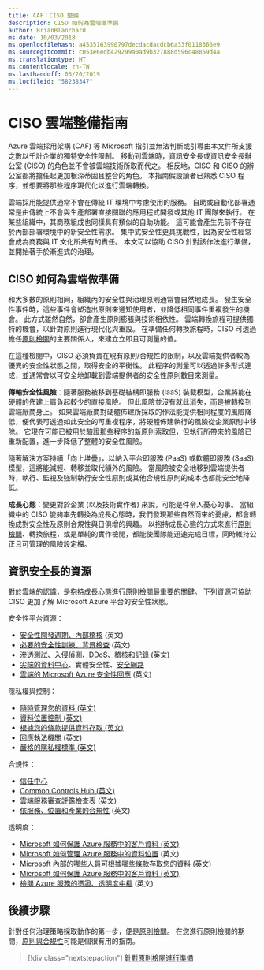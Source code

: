 ```yaml
---
title: CAF：CISO 整備
description: CISO 如何為雲端做準備
author: BrianBlanchard
ms.date: 10/03/2018
ms.openlocfilehash: a4535163990797decdacdacdcb6a33f0118366e9
ms.sourcegitcommit: c053e6edb429299a0ad9b327888d596c48859d4a
ms.translationtype: HT
ms.contentlocale: zh-TW
ms.lasthandoff: 03/20/2019
ms.locfileid: "58238347"
---
```

# <a name="ciso-cloud-readiness-guide"></a>CISO 雲端整備指南

Azure 雲端採用架構 (CAF) 等 Microsoft 指引並無法判斷或引導由本文件所支援之數以千計企業的獨特安全性限制。 移動到雲端時，資訊安全長或資訊安全長辦公室 (CISO) 的角色並不會被雲端技術所取而代之。 相反地，CISO 和 CISO 的辦公室都將擔任起更加根深蒂固且整合的角色。 本指南假設讀者已熟悉 CISO 程序，並想要將那些程序現代化以進行雲端轉換。

雲端採用能提供通常不會在傳統 IT 環境中考慮使用的服務。 自助或自動化部署通常是由傳統上不會與生產部署直接關聯的應用程式開發或其他 IT 團隊來執行。 在某些組織中，其商務組成也同樣具有類似的自助功能。 這可能會產生先前不存在於內部部署環境中的新安全性需求。 集中式安全性更具挑戰性，因為安全性經常會成為商務與 IT 文化所共有的責任。 本文可以協助 CISO 針對該作法進行準備，並開始著手於漸進式的治理。

## <a name="how-can-the-ciso-prepare-for-the-cloud"></a>CISO 如何為雲端做準備

和大多數的原則相同，組織內的安全性與治理原則通常會自然地成長。 發生安全性事件時，這些事件會塑造出原則來通知使用者，並降低相同事件重複發生的機會。 此方式雖然自然，卻會產生原則膨脹與技術相依性。 雲端轉換旅程可提供獨特的機會，以針對原則進行現代化與重設。 在準備任何轉換旅程時，CISO 可透過擔任[原則檢閱](./what-is-a-cloud-policy-review.md)的主要關係人，來建立立即且可測量的值。

在這種檢閱中，CISO 必須負責在現有原則/合規性的限制，以及雲端提供者較為優異的安全性狀態之間，取得安全的平衡性。 此程序的測量可以透過許多形式達成，並通常會以可安全地卸載到雲端提供者的安全性原則數目來測量。

**傳輸安全性風險**：隨著服務被移到基礎結構即服務 (IaaS) 裝載模型，企業將能在硬體的佈建上肩負起較少的直接風險。 但此風險並沒有就此消失，而是被轉換到雲端廠商身上。 如果雲端廠商對硬體佈建所採取的作法能提供相同程度的風險降低，便代表可透過如此安全的可重複程序，將硬體佈建執行的風險從企業原則中移除。 它現在可能已被用於驗證那些程序的新原則索取但，但執行所帶來的風險已重新配置，進一步降低了整體的安全性風險。

隨著解決方案持續「向上堆疊」，以納入平台即服務 (PaaS) 或軟體即服務 (SaaS) 模型，這將能減輕、轉移並取代額外的風險。 當風險被安全地移到雲端提供者時，執行、監視及強制執行安全性原則或其他合規性原則的成本也都能安全地降低。

**成長心態**：變更對於企業 (以及技術實作者) 來說，可能是件令人憂心的事。 當組織中的 CISO 能夠率先轉換為成長心態時，我們發現那些自然而來的憂慮，都會轉換成對安全性及原則合規性與日俱增的興趣。 以抱持成長心態的方式來進行[原則檢閱](./what-is-a-cloud-policy-review.md)、轉換旅程，或是單純的實作檢閱，都能使團隊能迅速完成目標，同時維持公正且可管理的風險設定檔。

## <a name="resources-for-the-chief-information-security-officer"></a>資訊安全長的資源

對於雲端的認識，是抱持成長心態進行[原則檢閱](./what-is-a-cloud-policy-review.md)最重要的關鍵。 下列資源可協助 CISO 更加了解 Microsoft Azure 平台的安全性狀態。

安全性平台資源：

* [安全性開發週期、內部稽核](https://www.microsoft.com/sdl/) \(英文\)
* [必要的安全性訓練、背景檢查](https://downloads.cloudsecurityalliance.org/star/self-assessment/StandardResponsetoRequestforInformationWindowsAzureSecurityPrivacy.docx) \(英文\)
* [滲透測試、入侵偵測、DDoS、稽核和記錄](https://www.microsoft.com/trustcenter/Security/AuditingAndLogging) \(英文\)
* [尖端的資料中心](https://www.microsoft.com/cloud-platform/global-datacenters)、實體安全性、[安全網路](/azure/security/security-network-overview)
* [雲端的 Microsoft Azure 安全性回應](https://aka.ms/SecurityResponsePaper) \(英文\)

隱私權與控制：

* [隨時管理您的資料 (英文)](https://www.microsoft.com/trustcenter/Privacy/You-own-your-data)
* [資料位置控制 (英文)](https://www.microsoft.com/trustcenter/Privacy/Where-your-data-is-located)
* [根據您的條款提供資料存取 (英文)](https://www.microsoft.com/trustcenter/Privacy/Who-can-access-your-data-and-on-what-terms)
* [回應執法機關 (英文)](https://www.microsoft.com/trustcenter/Privacy/Responding-to-govt-agency-requests-for-customer-data)
* [嚴格的隱私權標準 (英文)](https://www.microsoft.com/TrustCenter/Privacy/We-set-and-adhere-to-stringent-standards)

合規性：

* [信任中心](https://www.microsoft.com/trustcenter/default.aspx)
* [Common Controls Hub (英文)](https://www.microsoft.com/trustcenter/Common-Controls-Hub)
* [雲端服務審查評鑑檢查表 (英文)](https://www.microsoft.com/trustcenter/Compliance/Due-Diligence-Checklist)
* [依服務、位置和產業的合規性](https://www.microsoft.com/trustcenter/Compliance/default.aspx) \(英文\)

透明度：

* [Microsoft 如何保護 Azure 服務中的客戶資料 (英文)](https://www.microsoft.com/trustcenter/Transparency/default.aspx)
* [Microsoft 如何管理 Azure 服務中的資料位置](https://azuredatacentermap.azurewebsites.net/) \(英文\)
* [Microsoft 內部的哪些人員可根據哪些條款存取您的資料 (英文)](https://www.microsoft.com/trustcenter/Privacy/Who-can-access-your-data-and-on-what-terms)
* [Microsoft 如何保護 Azure 服務中的客戶資料 (英文)](https://www.microsoft.com/trustcenter/Transparency/default.aspx)
* [檢閱 Azure 服務的憑證、透明度中樞](https://www.microsoft.com/trustcenter/Compliance/default.aspx) \(英文\)

## <a name="next-steps"></a>後續步驟

針對任何治理策略採取動作的第一步，便是[原則檢閱](./what-is-a-cloud-policy-review.md)。 在您進行原則檢閱的期間，[原則與合規性](./overview.md)可能是個很有用的指南。

> [!div class="nextstepaction"]
> [針對原則檢閱進行準備](./what-is-a-cloud-policy-review.md)